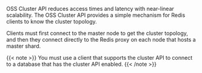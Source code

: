 OSS Cluster API reduces access times and latency with near-linear scalability.
The OSS Cluster API provides a simple mechanism for Redis clients to know the cluster topology.

Clients must first connect to the master node to get the cluster topology,
and then they connect directly to the Redis proxy on each node that hosts a master shard.

{{< note >}}
You must use a client that supports the cluster API to connect to a database
that has the cluster API enabled.
{{< /note >}}
